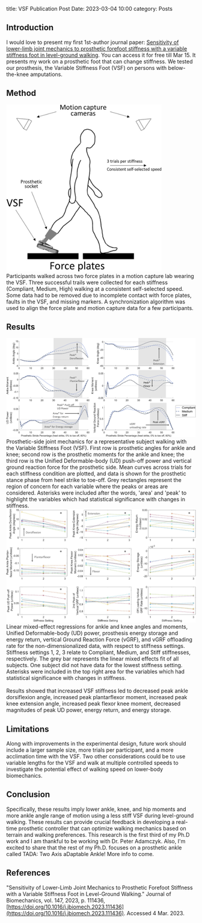 title: VSF Publication Post
Date: 2023-03-04 10:00
category: Posts

## Introduction
I would love to present my first 1st-author journal paper: [Sensitivity of lower-limb joint mechanics to prosthetic forefoot stiffness with a 
variable stiffness foot in level-ground walking](https://authors.elsevier.com/a/1gTp74-6-e4tq). You can access it for free till Mar 15. It presents 
my work on a prosthetic foot that can change stiffness. We tested our prosthesis, the Variable Stiffness Foot (VSF) on persons with below-the-knee 
amputations. 

## Method
<img src=images/method.jpg width="413" height="443">
</br>
Participants walked across two force plates in a motion capture lab wearing the VSF. Three successful trails were collected for each stiffness 
(Compliant, Medium, High) walking at a consistent self-selected speed. Some data had to be removed due to incomplete contact with force plates, 
faults in the VSF, and missing markers. A synchronization algorithm was used to align the force plate and motion capture data for a few participants.

## Results
![results1](images/representative_datajpg.jpg)
Prosthetic-side joint mechanics for a representative subject walking with the Variable Stiffness Foot (VSF). First row is prosthetic angles for ankle 
and knee; second row is the prosthetic moments for the ankle and knee; the third row is the Unified Deformable-body (UD) push-off power and vertical 
ground reaction force for the prosthetic side. Mean curves across trials for each stiffness condition are plotted, and data is shown for the prosthetic 
stance phase from heel strike to toe-off. Grey rectangles represent the region of concern for each variable where the peaks or areas are considered. 
Asterisks were included after the words, 'area' and 'peak' to highlight the variables which had statistical significance with changes in stiffness.
![results2](images/vsf_regression.jpg)
Linear mixed-effect regressions for ankle and knee angles and moments, Unified Deformable-body (UD) power, prosthesis energy storage and energy return, 
vertical Ground Reaction Force (vGRF), and vGRF offloading rate for the non-dimensionalized data, with respect to stiffness settings. Stiffness settings 
1, 2, 3 relate to Compliant, Medium, and Stiff stiffnesses, respectively. The grey bar represents the linear mixed effects fit of all subjects. 
One subject did not have data for the lowest stiffness setting. Asterisks were included in the top right area for the variables which had 
statistical significance with changes in stiffness.
</br></br>
Results showed that increased VSF stiffness led to decreased peak ankle dorsiflexion angle, increased peak plantarflexor moment, increased peak 
knee extension angle, increased peak flexor knee moment, decreased magnitudes of peak UD power, energy return, and energy storage.

## Limitations
Along with improvements in the experimental design, future work should include a larger sample size, more trials per participant, and a more acclimation
time with the VSF. Two other considerations could be to use variable lengths for the VSF and walk at multiple controlled speeds to investigate the 
potential effect of walking speed on lower-body biomechanics.

## Conclusion
Specifically, these results imply lower ankle, knee, and hip moments and more ankle angle range of motion using a less stiff VSF during level-ground 
walking. These results can provide crucial feedback in developing a real-time prosthetic controller that can optimize walking mechanics based on 
terrain and walking preferences. 
This research is the first third of my Ph.D work and I am thankful to be working with Dr. Peter Adamczyk. Also, I'm excited to share that the rest of my Ph.D. focuses on a prosthetic 
ankle called TADA: Two Axis aDaptable Ankle! More info to come.

## References
"Sensitivity of Lower-Limb Joint Mechanics to Prosthetic Forefoot Stiffness with a Variable Stiffness Foot in Level-Ground Walking." 
Journal of Biomechanics, vol. 147, 2023, p. 111436,  [https://doi.org/10.1016/j.jbiomech.2023.111436](https://doi.org/10.1016/j.jbiomech.2023.111436). Accessed 4 Mar. 2023.